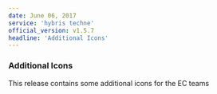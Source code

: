 ```yaml
---
date: June 06, 2017
service: 'hybris techne'
official_version: v1.5.7
headline: 'Additional Icons'
---
```


### Additional Icons
This release contains some additional icons for the EC teams